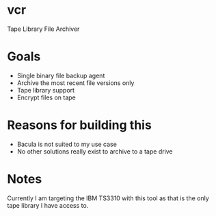 # vcr
Tape Library File Archiver

# Goals
- Single binary file backup agent
- Archive the most recent file versions only
- Tape library support
- Encrypt files on tape

# Reasons for building this
- Bacula is not suited to my use case
- No other solutions really exist to archive to a tape drive

# Notes
Currently I am targeting the IBM TS3310 with this tool as that is the only tape library
I have access to.
